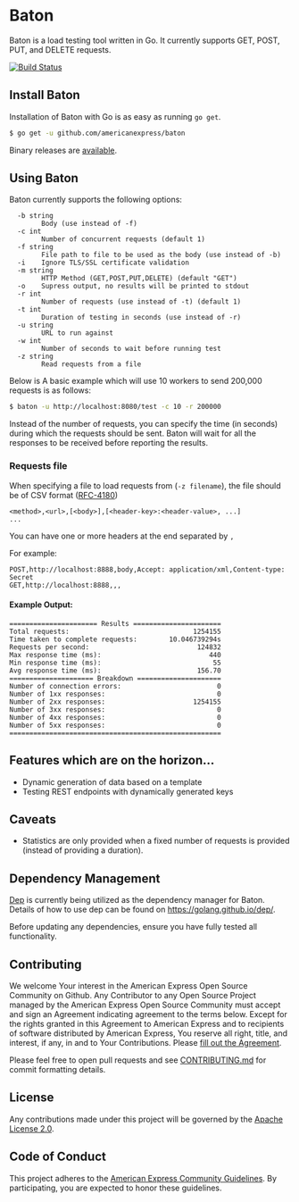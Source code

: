 # Baton

Baton is a load testing tool written in Go. It currently supports GET, POST, PUT, and DELETE requests. 

[![Build Status](https://travis-ci.org/americanexpress/baton.svg?branch=master)](https://travis-ci.org/americanexpress/baton)

## Install Baton

Installation of Baton with Go is as easy as running `go get`.

```sh
$ go get -u github.com/americanexpress/baton
```

Binary releases are [available](https://github.com/americanexpress/baton/releases).

## Using Baton

Baton currently supports the following options:

```
  -b string
    	Body (use instead of -f)
  -c int
    	Number of concurrent requests (default 1)
  -f string
    	File path to file to be used as the body (use instead of -b)
  -i	Ignore TLS/SSL certificate validation
  -m string
    	HTTP Method (GET,POST,PUT,DELETE) (default "GET")
  -o	Supress output, no results will be printed to stdout
  -r int
    	Number of requests (use instead of -t) (default 1)
  -t int
    	Duration of testing in seconds (use instead of -r)
  -u string
    	URL to run against
  -w int
    	Number of seconds to wait before running test
  -z string
    	Read requests from a file
```

Below is A basic example which will use 10 workers to send 200,000 requests is as follows: 

```sh
$ baton -u http://localhost:8080/test -c 10 -r 200000
```

Instead of the number of requests, you can specify the time (in seconds) during which the
requests should be sent. Baton will wait for all the responses to be received before reporting the results.

### Requests file

When specifying a file to load requests from (`-z filename`), the file should be of CSV format ([RFC-4180](https://tools.ietf.org/html/rfc4180))

```
<method>,<url>,[<body>],[<header-key>:<header-value>, ...]
...
```

You can have one or more headers at the end separated by `,`

For example:

```
POST,http://localhost:8888,body,Accept: application/xml,Content-type: Secret
GET,http://localhost:8888,,,
```

#### Example Output:

```
====================== Results ======================
Total requests:                               1254155
Time taken to complete requests:        10.046739294s
Requests per second:                           124832
Max response time (ms):                           440
Min response time (ms):                            55
Avg response time (ms):                        156.70
===================== Breakdown =====================
Number of connection errors:                        0
Number of 1xx responses:                            0
Number of 2xx responses:                      1254155
Number of 3xx responses:                            0
Number of 4xx responses:                            0
Number of 5xx responses:                            0
=====================================================

```

## Features which are on the horizon...
* Dynamic generation of data based on a template
* Testing REST endpoints with dynamically generated keys

## Caveats
* Statistics are only provided when a fixed number of requests is provided (instead of providing a duration).

## Dependency Management
[Dep](https://github.com/golang/dep) is currently being utilized as the dependency manager for Baton.
Details of how to use dep can be found on https://golang.github.io/dep/.

Before updating any dependencies, ensure you have fully tested all functionality.

## Contributing
We welcome Your interest in the American Express Open Source Community on Github.
Any Contributor to any Open Source Project managed by the American Express Open
Source Community must accept and sign an Agreement indicating agreement to the
terms below. Except for the rights granted in this Agreement to American Express
and to recipients of software distributed by American Express, You reserve all
right, title, and interest, if any, in and to Your Contributions. Please [fill out the Agreement](https://cla-assistant.io/americanexpress/).

Please feel free to open pull requests and see [CONTRIBUTING.md](./CONTRIBUTING.md) for commit formatting details.

## License
Any contributions made under this project will be governed by the [Apache License 2.0](./LICENSE.md).

## Code of Conduct
This project adheres to the [American Express Community Guidelines](./CODE_OF_CONDUCT.md).
By participating, you are expected to honor these guidelines.

